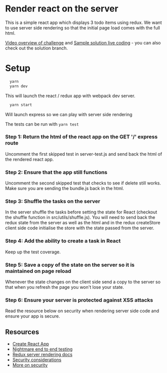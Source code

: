 # Render react on the server

This is a simple react app which displays 3 todo items using redux. We want to use server side rendering so that the initial page load comes with the full html.

[Video overview of challenge](https://youtu.be/riGaWNCAgU8) and [Sample solution live coding](https://youtu.be/tylcm4UQLaY) - you can also check out the solution branch.

# Setup

```javascript
  yarn 
  yarn dev
```
This will launch the react / redux app with webpack dev server.

```javascript
  yarn start
```
Will launch express so we can play with server side rendering

The tests can be run with `yarn test`

### Step 1: Return the html of the react app on the GET '/' express route

Uncomment the first skipped test in server-test.js and send back the html of the rendered react app.

### Step 2: Ensure that the app still functions

Uncomment the second skipped test that checks to see if delete still works. Make sure you are sending the bundle.js back in the html.

### Step 3: Shuffle the tasks on the server

In the server shuffle the tasks before setting the state for React (checkout the shuffle function in src/utils/shuffle.js). You will need to send back the redux state from the server as well as the html and in the redux createStore client side code initialise the store with the state passed from the server.

### Step 4: Add the ability to create a task in React

Keep up the test coverage.

### Step 5: Save a copy of the state on the server so it is maintained on page reload
Whenever the state changes on the client side send a copy to the server so that when you refresh the page you won't lose your state.

### Step 6: Ensure your server is protected against XSS attacks

Read the resource below on security when rendering server side code and ensure your app is secure.

## Resources

* [Create React App](https://github.com/facebookincubator/create-react-app/)
* [Nightmare end to end testing](http://nightmarejs.org/)
* [Redux server rendering docs](http://redux.js.org/docs/recipes/ServerRendering.html)
* [Security considerations](http://redux.js.org/docs/recipes/ServerRendering.html#security-considerations)
* [More on security](https://medium.com/node-security/the-most-common-xss-vulnerability-in-react-js-applications-2bdffbcc1fa0)

